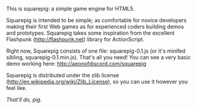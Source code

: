 This is squarepig: a simple game engine for HTML5.

Squarepig is intended to be simple; as comfortable for novice developers making their first Web games as for experienced coders building demos and prototypes. Squarepig takes some inspiration from the excellent Flashpunk (http://flashpunk.net) library for ActionScript.

Right now, Squarepig consists of one file: squarepig-0.1.js (or it's minifed sibling, squarepig-0.1.min.js). That's all you need! You can see a very basic demo working here: http://aeonofdiscord.com/squarepig

Squarepig is distributed under the zlib license (http://en.wikipedia.org/wiki/Zlib_License), so you can use it however you feel like.

*That'll do, pig.*
